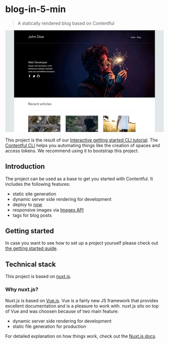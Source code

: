 # blog-in-5-min

> A statically rendered blog based on Contentful

![Preview of the Blog](docs/images/home.png "Preview of the Blog")

This project is the result of our [Interactive getting started CLI tutorial](https://www.contentful.com/developers/docs/tutorials/general/get-started/). The [Contentful CLI](https://www.npmjs.com/package/contentful-cli) helps you automating things like the creation of spaces and access tokens. We recommend using it to bootstrap this project.

## Introduction

The project can be used as a base to get you started with Contentful. It includes the following features:

- static site generation
- dynamic server side rendering for development
- deploy to [now](https://zeit.co/now)
- responsive images via [Images API](https://www.contentful.com/developers/docs/references/images-api/)
- tags for blog posts

## Getting started

In case you want to see how to set up a project yourself please check out [the getting started guide](docs/GETTING-STARTED.md).

## Technical stack

This project is based on [nuxt.js](https://nuxtjs.org/).

### Why nuxt.js?

Nuxt.js is based on [Vue.js](https://vuejs.org/). Vue is a fairly new JS framework that provides excellent documentation and is a pleasure to work with. nuxt.js sits on top of Vue and was choosen because of two main feature:

- dynamic server side rendering for development
- static file generation for production

For detailed explanation on how things work, check out the [Nuxt.js docs](https://github.com/nuxt/nuxt.js).

